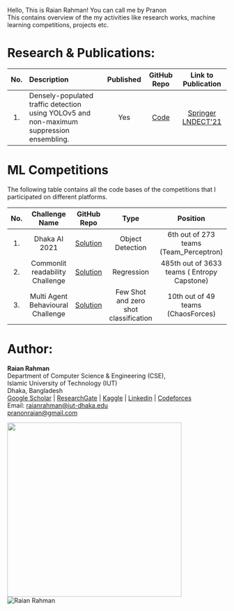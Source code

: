 Hello, This is Raian Rahman! You can call me by Pranon <br/>This contains overview of the my activities like research works, machine learning competitions, projects etc. 

	
# Research & Publications:
|No.| Description | Published | GitHub Repo | Link to Publication|
|:---:|:-----------|:-----------:|:-------------:|:--------------------:|
|1. |Densely-populated traffic detection using YOLOv5 and non-maximum suppression ensembling.| Yes | [Code](https://github.com/pranonrahman/DhakaAI2020)|[Springer LNDECT'21](https://link.springer.com/chapter/10.1007/978-981-16-6636-0_43)|



	
# ML Competitions

The following table contains all the code bases of the competitions that I participated on different platforms. 

| No. |                                  Challenge Name                                  |                                                                                         GitHub Repo                                                                                            |      Type      |                       Position                        | 
| :-: | :------------------------------------------------------------------------------: | :-----------------------------------------------------------------------------------------------------------------------------------------------------------------------------------------: | :------------: | :---------------------------------------------------: | 
|  1.  |           Dhaka AI 2021        |         [Solution](https://github.com/pranonrahman/DhakaAI2020)         |  Object Detection |       6th out of 273 teams (Team_Perceptron)        |
|  2.  |           Commonlit readability Challenge         |         [Solution]()                                 | Regression        |    485th out of 3633 teams ( Entropy Capstone)  |
|  3.  |           Multi Agent Behavioural Challenge       |         [Solution]()                                 | Few Shot and zero shot classification        |    10th out of 49 teams (ChaosForces)  |



<!-- # Projects and Tutorial Repos
| No. |         GitHub Repo    |      Description     | Category |  
|:--:|:--------------------:|:-------------------|:------: |
|  1. | [Object-Detection-and-Segmentation-with-TorchVision](https://github.com/redwankarimsony/Object-Detection-and-Segmentation-with-TorchVision)|   For this tutorial, I have finetuned a pre-trained Mask R-CNN model in the Penn-Fudan Database for Pedestrian Detection and Segmentation. It contains 170 images with 345 instances of pedestrians, and later on it will use it to illustrate how to use the new features in torchvision in order to train an instance segmentation model on a custom dataset. | Detection and Segmentation |
 -->




# Author: 
**Raian Rahman** <br/>
Department of Computer Science & Engineering (CSE), <br/>
Islamic University of Technology (IUT) <br/>
Dhaka, Bangladesh <br/>
[Google Scholar](https://scholar.google.com/citations?user=MiTS-lwAAAAJ&hl=en) | [ResearchGate](https://www.researchgate.net/profile/Raian-Rahman)  | [Kaggle](https://www.kaggle.com/pranonraian) | [Linkedin](https://www.linkedin.com/in/raian-rahman/)  | [Codeforces](https://codeforces.com/profile/pranonraian) </br>
Email: raianrahman@iut-dhaka.edu<br>
	pranonraian@gmail.com
	

[<img align="left" width="400" src="https://github-readme-stats.vercel.app/api?username=pranonrahman&show_icons=true"/>](https://github.com/pranonrahman/)
<p><img align='left' src="https://komarev.com/ghpvc/?username=pranonrahman" alt="Raian Rahman" /> </p>
